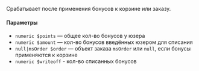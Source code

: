 Срабатывает после применения бонусов к корзине или заказу.

#### Параметры

* `numeric $points` — общее кол-во бонусов у юзера
* `numeric $amount` — кол-во бонусов введённых юзером для списания
* `null|msOrder $order` — объект заказа `msOrder` или `null`, если бонусы применяются к корзине
* `numeric $writeoff` - кол-во списанных бонусов
